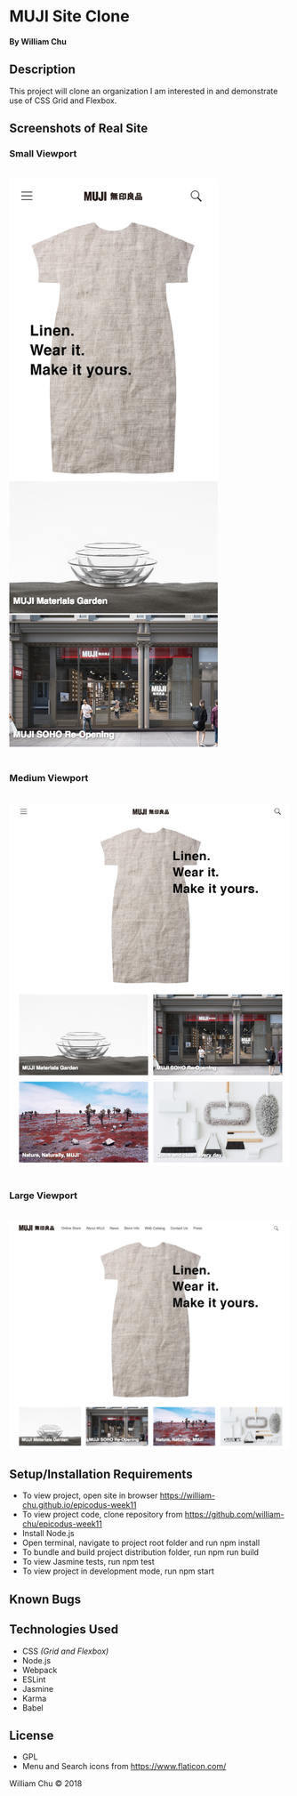# **MUJI Site Clone**

#### By William Chu

## Description

This project will clone an organization I am interested in and demonstrate use of CSS Grid and Flexbox.

## Screenshots of Real Site

### Small Viewport<br><br>
![Muji small viewport](https://github.com/william-chu/epicodus-week11/blob/master/src/img/screenshot1.png?raw=true "Small Viewport")<br><br>

### Medium Viewport<br><br>
![MUJI medium viewport](https://github.com/william-chu/epicodus-week11/blob/master/src/img/screenshot2.png?raw=true)<br><br>

### Large Viewport<br><br>
![MUJI large viewport](https://github.com/william-chu/epicodus-week11/blob/master/src/img/screenshot3.png?raw=true)

## Setup/Installation Requirements

* To view project, open site in browser https://william-chu.github.io/epicodus-week11
* To view project code, clone repository from https://github.com/william-chu/epicodus-week11
* Install Node.js
* Open terminal, navigate to project root folder and run npm install
* To bundle and build project distribution folder, run npm run build
* To view Jasmine tests, run npm test
* To view project in development mode, run npm start

## Known Bugs

## Technologies Used

* CSS _(Grid and Flexbox)_
* Node.js
* Webpack
* ESLint
* Jasmine
* Karma
* Babel

## License

* GPL
* Menu and Search icons from https://www.flaticon.com/

William Chu © 2018
